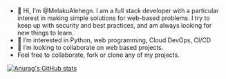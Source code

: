 - 👋 Hi, I’m @MelakuAlehegn. I am a full stack developer with a particular interest in making simple solutions for web-based problems. I try to keep up with security and best practices, and am always looking for new things to learn.
- 👀 I’m interested in Python, web programming, Cloud DevOps, CI/CD 
- 💞️ I’m looking to collaborate on web based projects.
- Feel free to collaborate, fork or clone any of my projects. 

[![Anurag's GitHub stats](https://github-readme-stats.vercel.app/api?username=MelakuAlehegn)](https://github.com/anuraghazra/github-readme-stats)

<!---
MelakuAlehegn/MelakuAlehegn
--->
